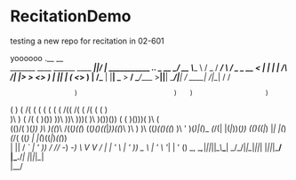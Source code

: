 # RecitationDemo
 testing a new repo for recitation in 02-601

 yoooooo
                                   .__  __                       
_______   ____ ______   ____  _____|__|/  |_  ___________ ___.__.
\_  __ \_/ __ \\____ \ /  _ \/  ___/  \   __\/  _ \_  __ <   |  |
 |  | \/\  ___/|  |_> >  <_> )___ \|  ||  | (  <_> )  | \/\___  |
 |__|    \___  >   __/ \____/____  >__||__|  \____/|__|   / ____|
             \/|__|              \/                       \/

                                                                                    
                    )                        )   )                  )               
 (       )       ( /(   (   (    (  (  (  ( /(( /(               ( /( (  (     )    
 )\ ) ( /(  (    )\()) ))\ ))\   )\))( )\ )\())\())   (     (    )\()))( )\   (     
(()/( )(_)) )\ )((_)\ /((_)((_) ((_)()((_|_))((_)\    )\ )  )\  ((_)\(()((_)  )\  ' 
 )(_)|(_)_ _(_/(| |(_|_))(_))   _(()((_|_) |_| |(_)  _(_/( ((_) | |(_)((_|_)_((_))  
| || / _` | ' \)) / // -_) -_)  \ V  V / |  _| ' \  | ' \)) _ \ | '_ \ '_| | '  \() 
 \_, \__,_|_||_||_\_\\___\___|   \_/\_/|_|\__|_||_| |_||_|\___/ |_.__/_| |_|_|_|_|  
 |__/                                                               